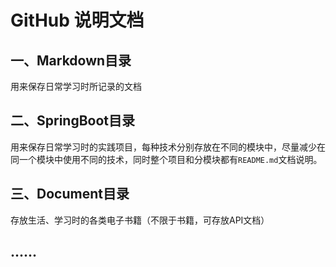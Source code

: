 # GitHub 说明文档
## 一、Markdown目录
用来保存日常学习时所记录的文档
## 二、SpringBoot目录
用来保存日常学习时的实践项目，每种技术分别存放在不同的模块中，尽量减少在同一个模块中使用不同的技术，同时整个项目和分模块都有`README.md`文档说明。
## 三、Document目录
存放生活、学习时的各类电子书籍（不限于书籍，可存放API文档）
## ......
